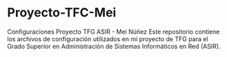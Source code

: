 # Proyecto-TFC-Mei
Configuraciones Proyecto TFG ASIR - Mei Núñez
Este repositorio contiene los archivos de configuración utilizados en mi proyecto de TFG para el Grado Superior en Administración de Sistemas Informáticos en Red (ASIR).
